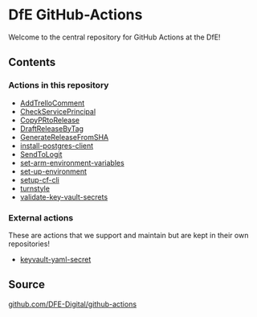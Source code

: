 # DfE GitHub-Actions

Welcome to the central repository for GitHub Actions at the DfE!

## Contents

### Actions in this repository

* [AddTrelloComment](AddTrelloComment)
* [CheckServicePrincipal](CheckServicePrincipal)
* [CopyPRtoRelease](CopyPRtoRelease)
* [DraftReleaseByTag](DraftReleaseByTag)
* [GenerateReleaseFromSHA](GenerateReleaseFromSHA)
* [install-postgres-client](install-postgres-client)
* [SendToLogit](SendToLogit)
* [set-arm-environment-variables](set-arm-environment-variables)
* [set-up-environment](set-up-environment)
* [setup-cf-cli](setup-cf-cli)
* [turnstyle](turnstyle)
* [validate-key-vault-secrets](validate-key-vault-secrets)

### External actions

These are actions that we support and maintain but are kept in their own repositories!

* [keyvault-yaml-secret](https://github.com/DFE-Digital/keyvault-yaml-secret)

## Source

[github.com/DFE-Digital/github-actions](https://github.com/DFE-Digital/github-actions)
